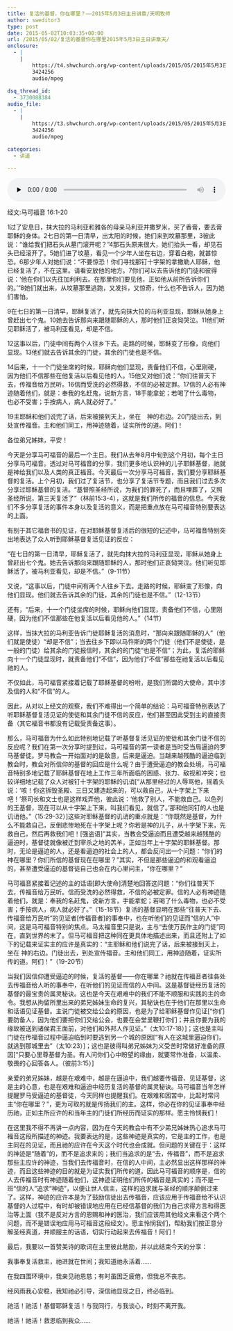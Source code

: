 ```yaml
---
title: 复活的基督，你在哪里？——2015年5月3日主日讲章/天明牧师
author: sweditor3
type: post
date: 2015-05-02T10:03:35+00:00
url: /2015/05/02/复活的基督你在哪里2015年5月3日主日讲章天/
enclosure:
  - |
    |
        https://t4.shwchurch.org/wp-content/uploads/2015/05/2015年5月3日讲道录音.mp3
        3424256
        audio/mpeg
        
dsq_thread_id:
  - 3730088384
audio_file:
  - |
    |
        https://t3.shwchurch.org/wp-content/uploads/2015/05/2015年5月3日讲道录音.mp3
        3424256
        audio/mpeg
        
categories:
  - 讲道

---
```

<audio class="wp-audio-shortcode" id="audio-12422-191" preload="none" style="width: 100%;" controls="controls"><source type="audio/mpeg" src="http://t5.shwchurch.org/wp-content/uploads/2015/05/2015年5月3日讲道录音.mp3?_=191" /><http://t5.shwchurch.org/wp-content/uploads/2015/05/2015年5月3日讲道录音.mp3></audio> 

经文:马可福音 16:1-20

1过了安息日，抹大拉的马利亚和雅各的母亲马利亚并撒罗米，买了香膏，要去膏耶稣的身体。2七日的第一日清早，出太阳的时候，她们来到坟墓那里，3彼此说：“谁给我们把石头从墓门滚开呢？”4那石头原来很大，她们抬头一看，却见石头已经滚开了。5她们进了坟墓，看见一个少年人坐在右边，穿着白袍，就甚惊恐。6那少年人对她们说：“不要惊恐！你们寻找那钉十字架的拿撒勒人耶稣，他已经复活了，不在这里。请看安放他的地方。7你们可以去告诉他的门徒和彼得说：‘他在你们以先往加利利去。在那里你们要见他，正如他从前所告诉你们的。’”8她们就出来，从坟墓那里逃跑，又发抖，又惊奇，什么也不告诉人，因为她们害怕。

9在七日的第一日清早，耶稣复活了，就先向抹大拉的马利亚显现，耶稣从她身上曾赶出七个鬼。10她去告诉那向来跟随耶稣的人，那时他们正哀恸哭泣。11他们听见耶稣活了，被马利亚看见，却是不信。

12这事以后，门徒中间有两个人往乡下去。走路的时候，耶稣变了形像，向他们显现。13他们就去告诉其余的门徒，其余的门徒也是不信。

14后来，十一个门徒坐席的时候，耶稣向他们显现，责备他们不信，心里刚硬，因为他们不信那些在他复活以后看见他的人。15他又对他们说：“你们往普天下去，传福音给万民听。16信而受洗的必然得救，不信的必被定罪。17信的人必有神迹随着他们，就是：奉我的名赶鬼，说新方言，18手能拿蛇；若喝了什么毒物，也必不受害；手按病人，病人就必好了。”

19主耶稣和他们说完了话，后来被接到天上，坐在　神的右边。20门徒出去，到处宣传福音。主和他们同工，用神迹随着，证实所传的道。阿们！

各位弟兄姊妹，平安！

今天是分享马可福音的最后一个主日。我们从去年8月中旬到这个月初，每个主日分享马可福音。透过对马可福音的分享，我们更多地认识神的儿子耶稣基督，祂就是神给我们以及人类的真正福音。今天最后一次分享马可福音，我们要分享耶稣基督的复活。上个月初，我们过了复活节，也分享了复活节专题，而且我们过去多次分享过耶稣基督的复活。“基督照圣经所说，为我们的罪死了，而且埋葬了，又照圣经所说，第三天复活了”（林前15:3-4），这就是我们所传的福音的信息。今天我们不多分享复活的事件本身以及复活的意义，而是把重点放在马可福音特别要表达的上面。

有别于其它福音书的见证，在对耶稣基督复活后的很短的记述中，马可福音特别突出地表达了众人听到耶稣基督复活见证的反应：

“在七日的第一日清早，耶稣复活了，就先向抹大拉的马利亚显现，耶稣从她身上曾赶出七个鬼。她去告诉那向来跟随耶稣的人，那时他们正哀恸哭泣。他们听见耶稣活了，被马利亚看见，却是不信。”（9-11节）

又说，“这事以后，门徒中间有两个人往乡下去。走路的时候，耶稣变了形像，向他们显现。他们就去告诉其余的门徒，其余的门徒也是不信。”（12-13节）

还有，“后来，十一个门徒坐席的时候，耶稣向他们显现，责备他们不信，心里刚硬，因为他们不信那些在他复活以后看见他的人。”（14节）

这样，当抹大拉的马利亚告诉门徒耶稣复活的消息时，“那向来跟随耶稣的人”（他们就是使徒）“却是不信”；当去往乡下即以马忤斯的两个门徒（他们不是使徒，是一般的门徒）给其余的门徒报信时，其余的的门徒“也是不信”；为此，复活的耶稣向十一个门徒显现时，就责备他们“不信”，因为他们“不信”那些在祂复活以后看见祂的人。

不仅如此，马可福音紧接着记载了耶稣基督的吩咐，是我们所谓的大使命，其中涉及信的人和“不信”的人。

因此，从对以上经文的观察，我们不难得出一个简单的结论：马可福音特别表达了听耶稣基督复活见证的使徒和其余门徒不信的反应，他们甚至因此受到主的直接责备（其它福音书都没有记载受责备这事）。

那么，马可福音为什么如此特别地记载了听基督复活见证的使徒和其余门徒不信的反应呢？我们在第一次分享时提到过，马可福音的第一读者是当时受当局逼迫的罗马基督徒。罗马教会一开始面对的是敌意，后来是逼迫。当越来越残酷的逼迫临到教会时，教会对所信仰的基督的回应是什么呢？由于遭受逼迫的教会处境，马可福音特别多地记载了耶稣基督在地上工作三年所面临的困惑、张力、敌视和冲突；也较详细地记载了众人对被钉十字架的耶稣的讥诮[“从那里经过的人辱骂他，摇着头说：‘咳！你这拆毁圣殿、三日又建造起来的，可以救自己，从十字架上下来吧！’祭司长和文士也是这样戏弄他，彼此说：‘他救了别人，不能救自己。以色列的王基督，现在可以从十字架上下来，叫我们看见，就信了。’那和他同钉的人也是讥诮他。”（15:29-32）]这些对耶稣基督的讥诮的重点就是：“你既然是基督，为什么不能救自己，反倒悲惨地死在十字架上呢？你若是神的儿子，从十字架下来，先救自己，然后再救我们吧！[强盗语]”其实，当教会受逼迫而且遭受越来越残酷的逼迫时，基督徒就像被迁到宰杀之地的羔羊，正如当年上十字架的耶稣基督。那时，无论是逼迫的人，还是看逼迫的社会上的人，都会反问出一个问题：“你们的神在哪里？你们所信的基督现在在哪里？”其实，不但是那些逼迫的和观看逼迫的，甚至遭受逼迫的基督徒自己也会在内心里问主，“你在哪里？”

马可福音紧接着记述的主的话语[即大使命]清楚地回答这问题：“你们往普天下去，传福音给万民听。信而受洗的必然得救，不信的必被定罪。信的人必有神迹随着他们，就是：奉我的名赶鬼，说新方言，手能拿蛇；若喝了什么毒物，也必不受害；手按病人，病人就必好了。”（15-18节）复活的基督显明在那些“往普天下去、传福音给万民听”的见证者[传福音者]的事奉中，也在听他们的见证而“信的人”中间，这是马可福音特别的焦点。马太福音里只是说，主与“去使万民作主的门徒”同在，直到世界的末了。但马可福音把这种同在更具体地描述出来，而且还附上了如下的记载来证实主的应许是真实的：“主耶稣和他们说完了话，后来被接到天上，坐在 神的右边。门徒出去，到处宣传福音。主和他们同工，用神迹随着，证实所传的道。阿们！”（19-20节）

当我们因信仰遭受逼迫的时候，复活的基督——你在哪里？祂就在传福音者往各处去传福音给人听的事奉中，在听他们的见证而信的人中间。这是基督徒经历复活的基督的最宝贵的属灵秘诀。这也是今天在艰难中的我们不能不顺服和实践的主的命令。我想从拘留所里出来的弟兄姊妹生命的复兴，其秘诀也在于他们在那里以生命和话语见证基督。主说门徒被交给公会的原因，也是为了给耶稣基督作见证[“你们要防备人，因为他们要把你们交给公会，也要在会堂里鞭打你们；并且你要为我的缘故被送到诸侯君王面前，对他们和外邦人作见证。”（太10:17-18）]；这也是主叫门徒在传福音过程中逼迫临到时要逃到另一个城的原因[“有人在这城里逼迫你们，就逃到那城里去”（太10:23）]；这也是彼得叫弟兄姊妹为义受苦时常做好准备的原因[“只要心里尊基督为圣。有人问你们心中盼望的缘由，就要常作准备，以温柔、敬畏的心回答各人。（彼前3:15）]

亲爱的弟兄姊妹，越是在艰难中，越是在逼迫中，我们越要传福音、见证基督，这是主的心意，也是在艰难和逼迫中经历复活的基督的属灵秘诀。马可福音当年怎样提醒罗马受逼迫的基督徒，今天同样也提醒我们。在艰难和困苦中，比起时常问主“你在哪里？”，更为可取的就是传扬我们的主。这样，你必在你的见证事奉中经历祂，正如主所应许的和当年主的门徒们所经历而证实的那样。愿主怜悯我们！

在这里我不得不再讲一点内容，因为在今天的教会中有不少弟兄姊妹热心追求马可福音这段所描述的神迹。我要表达的是，这些神迹是真实的，它是主的工作，也是主同在的见证，而且祂的应许在今天这个时代也会成就。但问题的关键在于：这样的神迹是“随着”的，而不是追求来的；我们当追求的是“去，传福音”，而不是追求那些主应许的神迹，当我们去传福音时，在信的人中间，主必然显出这样那样的神迹，而且这些神迹的目的就是为证实我们所传的道。因此马可福音的顺序是，信的人去传福音时有神迹随着他们，这神迹证明他们所传的福音是真实的；而不是一班“信的人”追求“神迹”，以便让世人信主，这样的追求就与圣经的顺序颠倒过来了。这样，神迹的应许本是为了鼓励信徒出去传福音，应该应用于传福音给不认识基督的人过程中，有时却被错误地应用在已经信基督的我们为自己求得方言和得医治等上面（我不是反对方言的恩赐和神的医治，我们应该用其他经文来看这个两个问题，而不是错误地应用马可福音这段经文）。愿主怜悯我们，帮助我们按正意分解圣经真道，并顺服主的话语，切实行动起来去传福音！阿们！

最后，我要以一首赞美诗的歌词在主里彼此勉励，并以此结束今天的分享：

我事奉复活救主，祂进就在世间；我知道祂永活着……

在我四围环境中，我亲见祂恩慈；有时虽困乏疲倦，但我总不丧志。

经风雨我心安稳，我知祂必引导，深信祂显现之日，终必临到。

祂活！祂活！基督耶稣复活！与我同行，与我谈心，时刻不离开我。

祂活！祂活！救恩临到我众……